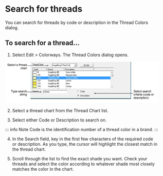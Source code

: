 # Search for threads

You can search for threads by code or description in the Thread Colors dialog.

## To search for a thread...

1. Select Edit > Colorways. The Thread Colors dialog opens.

![ThreadColorsSearch.png](assets/ThreadColorsSearch.png)

2. Select a thread chart from the Thread Chart list.

3. Select either Code or Description to search on.

::: info Note
Code is the identification number of a thread color in a brand.
:::

4. In the Search field, key in the first few characters of the required code or description. As you type, the cursor will highlight the closest match in the thread chart.

5. Scroll through the list to find the exact shade you want. Check your threads and select the color according to whatever shade most closely matches the color in the chart.

